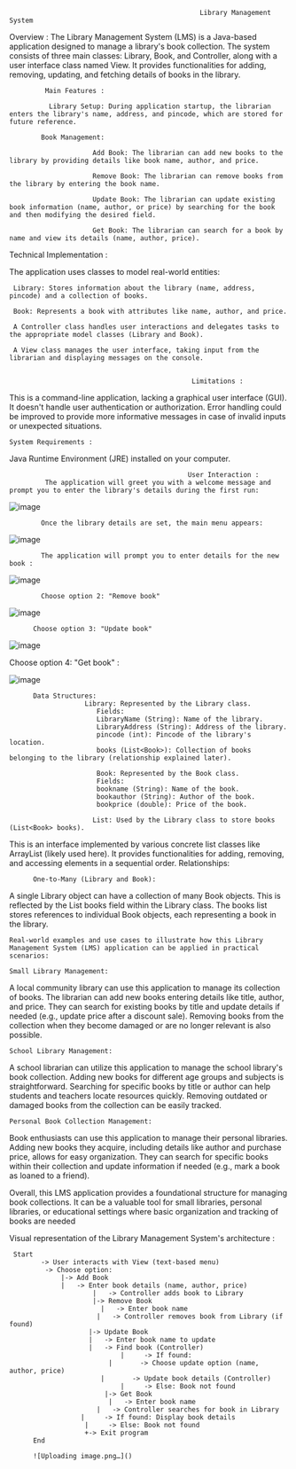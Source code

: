                                                     Library Management System 

Overview :
The Library Management System (LMS) is a Java-based application designed to manage a library's book collection. The system consists of three main classes: Library, Book, and Controller, along with a user interface class named View. It provides functionalities for adding, removing, updating, and fetching details of books in the library.



             Main Features :

              Library Setup: During application startup, the librarian enters the library's name, address, and pincode, which are stored for future reference.

            Book Management:

                         Add Book: The librarian can add new books to the library by providing details like book name, author, and price.

                         Remove Book: The librarian can remove books from the library by entering the book name.

                         Update Book: The librarian can update existing book information (name, author, or price) by searching for the book and then modifying the desired field.

                         Get Book: The librarian can search for a book by name and view its details (name, author, price).



Technical Implementation :

The application uses classes to model real-world entities:

     Library: Stores information about the library (name, address, pincode) and a collection of books.

     Book: Represents a book with attributes like name, author, and price.

     A Controller class handles user interactions and delegates tasks to the appropriate model classes (Library and Book).

     A View class manages the user interface, taking input from the librarian and displaying messages on the console.
     

                                                  Limitations : 
                                                  
This is a command-line application, lacking a graphical user interface (GUI).
It doesn't handle user authentication or authorization.
Error handling could be improved to provide more informative messages in case of invalid inputs or unexpected situations.


    System Requirements :

Java Runtime Environment (JRE) installed on your computer.



                                                                       
                                                 User Interaction :
             The application will greet you with a welcome message and prompt you to enter the library's details during the first run:


![image](https://github.com/Hfhdhfj/Librarymanagementsystem/assets/109065238/e4faecf5-cb75-454b-a00a-941278b2b625)

            Once the library details are set, the main menu appears:

![image](https://github.com/Hfhdhfj/Librarymanagementsystem/assets/109065238/8dc8d292-d1df-435b-8a67-a220b4c925a9)


            The application will prompt you to enter details for the new book :

![image](https://github.com/Hfhdhfj/Librarymanagementsystem/assets/109065238/6381b48f-977b-40ce-900b-98224954d25a)

            Choose option 2: "Remove book"

![image](https://github.com/Hfhdhfj/Librarymanagementsystem/assets/109065238/9e246f91-59f7-4866-876e-ee05b6c90cdc)


          Choose option 3: "Update book"


![image](https://github.com/Hfhdhfj/Librarymanagementsystem/assets/109065238/1c537ac9-2ff9-4855-aacb-0af2ff11cc99)


Choose option 4: "Get book" :


![image](https://github.com/Hfhdhfj/Librarymanagementsystem/assets/109065238/46932006-1416-4a16-a9ae-dd16103a19ae)


          Data Structures:
                       Library: Represented by the Library class.
                          Fields:
                          LibraryName (String): Name of the library.
                          LibraryAddress (String): Address of the library.
                          pincode (int): Pincode of the library's location.
                          books (List<Book>): Collection of books belonging to the library (relationship explained later).

                          Book: Represented by the Book class.
                          Fields:
                          bookname (String): Name of the book.
                          bookauthor (String): Author of the book.
                          bookprice (double): Price of the book.

                         List: Used by the Library class to store books (List<Book> books).
This is an interface implemented by various concrete list classes like ArrayList (likely used here).
It provides functionalities for adding, removing, and accessing elements in a sequential order.
Relationships:

          One-to-Many (Library and Book):
A single Library object can have a collection of many Book objects.
This is reflected by the List<Book> books field within the Library class.
The books list stores references to individual Book objects, each representing a book in the library.







    Real-world examples and use cases to illustrate how this Library Management System (LMS) application can be applied in practical scenarios:

    Small Library Management:
A local community library can use this application to manage its collection of books. The librarian can add new books entering details like title, author, and price. They can search for existing books by title and update details if needed (e.g., update price after a discount sale). Removing books from the collection when they become damaged or are no longer relevant is also possible.

    School Library Management:
A school librarian can utilize this application to manage the school library's book collection. Adding new books for different age groups and subjects is straightforward. Searching for specific books by title or author can help students and teachers locate resources quickly. Removing outdated or damaged books from the collection can be easily tracked.

    Personal Book Collection Management:

Book enthusiasts can use this application to manage their personal libraries. Adding new books they acquire, including details like author and purchase price, allows for easy organization. They can search for specific books within their collection and update information if needed (e.g., mark a book as loaned to a friend).


Overall, this LMS application provides a foundational structure for managing book collections. It can be a valuable tool for small libraries, personal libraries, or educational settings where basic organization and tracking of books are needed









           

Visual representation of the Library Management System's architecture :


     Start
            -> User interacts with View (text-based menu)
             -> Choose option:
                 |-> Add Book
                 |   -> Enter book details (name, author, price)
                         |   -> Controller adds book to Library
                         |-> Remove Book
                           |   -> Enter book name
                          |   -> Controller removes book from Library (if found)
                        |-> Update Book
                        |   -> Enter book name to update
                        |   -> Find book (Controller)
                                |     -> If found:
                             |       -> Choose update option (name, author, price)
                           |       -> Update book details (Controller)
                                |     -> Else: Book not found
                            |-> Get Book
                             |   -> Enter book name
                          |   -> Controller searches for book in Library
                      |     -> If found: Display book details
                       |     -> Else: Book not found
                       +-> Exit program
          End

          ![Uploading image.png…]()











